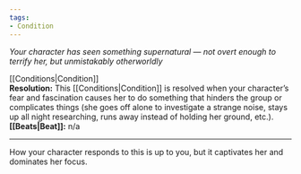 ```yaml
---
tags:
- Condition
---
```


_Your character has seen something supernatural — not overt enough to terrify her, but unmistakably otherworldly_

[[Conditions|Condition]]\
**Resolution:** This [[Conditions|Condition]] is resolved when your character’s fear and fascination causes her to do something that hinders the group or complicates things (she goes off alone to investigate a strange noise, stays up all night researching, runs away instead of holding her ground, etc.).\
**[[Beats|Beat]]:** n/a

---

How your character responds to this is up to you, but it captivates her and dominates her focus.